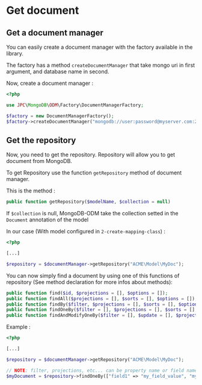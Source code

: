 # Get document

## Get a document manager

You can easily create a document manager with the factory available in the library.

The factory has a method `createDocumentManager` that take mongo uri in first argument, and database name in second.

Now, create a document manager : 

```php
<?php

use JPC\MongoDB\ODM\Factory\DocumentManagerFactory;

$factory = new DocumentManagerFactory();
$factory->createDocumentManager("mongodb://user:password@myserver.com:27017/authdb", "my_db");

```

## Get the repository

Now, you need to get the repository. Repository will allow you to get document from MongoDB.

To get Repository use the function `getRepository` method of document manager. 

This is the method :
```php 
public function getRepository($modelName, $collection = null)
```

If `$collection` is null, MongoDB-ODM take the collection setted in the `Document` annotation of the model

In our case (With model configured in `2-create-mapping-class`) :

```php 
<?php

[...]

$repository = $documentManager->getRepository("ACME\Model\MyDoc");

```

You can now simply find a document by using one of this functions of repository (See method declaration for more infos about methods):

```php
public function find($id, $projections = [], $options = []);
public function findAll($projections = [], $sorts = [], $options = []);
public function findBy($filter, $projections = [], $sorts = [], $options = []);
public function findOneBy($filter = [], $projections = [], $sorts = [], $options = []);
public function findAndModifyOneBy($filter = [], $update = [], $projections = [], $sorts = [], $options = []);
```

Example :

```php 
<?php

[...]

$repository = $documentManager->getRepository("ACME\Model\MyDoc");

// NOTE: filter, projections, etc... can be property name or field name
$myDocument = $repository->findOneBy(["field1" => "my_field_value", "myEmbedded.oneFieldEmb" => "another_value"]);
```


